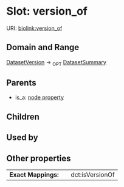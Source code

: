 
# Slot: version_of




URI: [biolink:version_of](https://w3id.org/biolink/vocab/version_of)


## Domain and Range

[DatasetVersion](DatasetVersion.md) &#8594;  <sub>OPT</sub> [DatasetSummary](DatasetSummary.md)

## Parents

 *  is_a: [node property](node_property.md)

## Children


## Used by


## Other properties

|  |  |  |
| --- | --- | --- |
| **Exact Mappings:** | | dct:isVersionOf |

